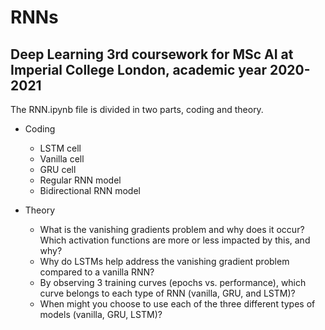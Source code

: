# RNNs

## Deep Learning 3rd coursework for MSc AI at Imperial College London, academic year 2020-2021

The RNN.ipynb file is divided in two parts, coding and theory.

* Coding
  * LSTM cell 
  * Vanilla cell 
  * GRU cell
  * Regular RNN model
  * Bidirectional RNN model

* Theory 
  * What is the vanishing gradients problem and why does it occur? Which activation functions are more or less impacted by this, and why?
  * Why do LSTMs help address the vanishing gradient problem compared to a vanilla RNN?
  * By observing 3 training curves (epochs vs. performance), which curve belongs to each type of RNN (vanilla, GRU, and LSTM)?
  * When might you choose to use each of the three different types of models (vanilla, GRU, LSTM)?
